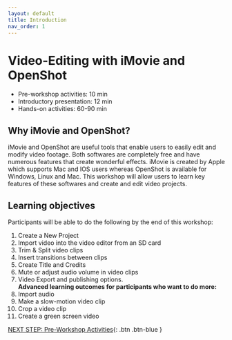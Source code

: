 ```yaml
---
layout: default
title: Introduction 
nav_order: 1
---
```

# Video-Editing with iMovie and OpenShot

- Pre-workshop activities: 10 min 
- Introductory presentation: 12 min
- Hands-on activities: 60-90 min

## Why iMovie and OpenShot? 

iMovie and OpenShot are useful tools that enable users to easily edit and modify video footage. Both softwares are completely free and have numerous features that create wonderful effects. iMovie is created by Apple which supports Mac and IOS users whereas OpenShot is available for Windows, Linux and Mac. This workshop will allow users to learn key features of these softwares and create and edit video projects. 

## Learning objectives
Participants will be able to do the following by the end of this workshop: 

1. Create a New Project
2. Import video into the video editor from an SD card
3. Trim & Split video clips
4. Insert transitions between clips
5. Create Title and Credits
6. Mute or adjust audio volume in video clips
7. Video Export and publishing options.<br>
**Advanced learning outcomes for participants who want to do more:**<br>
8. Import audio
9. Make a slow-motion video clip
10. Crop a video clip
11. Create a green screen video

[NEXT STEP: Pre-Workshop Activities](pre-workshop.html){: .btn .btn-blue }
